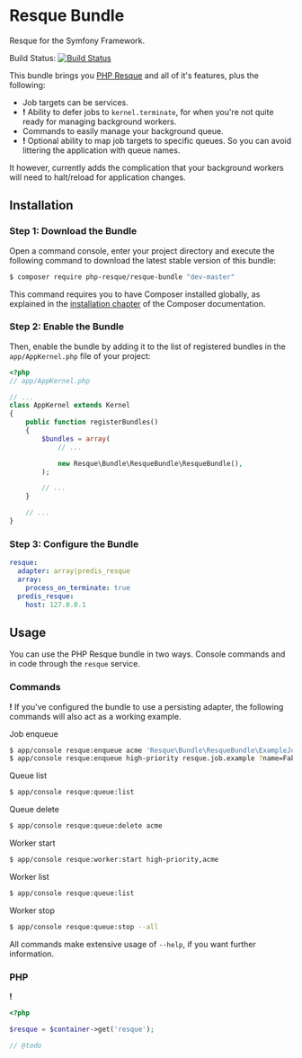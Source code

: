 # Resque Bundle

Resque for the Symfony Framework.

Build Status: [![Build Status](https://api.travis-ci.org/php-resque/resque-bundle.png?branch=master)](https://travis-ci.org/php-resque/resque-bundle)

This bundle brings you [PHP Resque](https://github.com/php-resque/resque) and all of it's features, plus the following:

 * Job targets can be services.
 * **!** Ability to defer jobs to `kernel.terminate`, for when you're not quite ready for managing background workers.
 * Commands to easily manage your background queue.
 * **!** Optional ability to map job targets to specific queues. So you can avoid littering the application with queue names.

It however, currently adds the complication that your background workers will need to halt/reload for application changes.

## Installation

### Step 1: Download the Bundle

Open a command console, enter your project directory and execute the
following command to download the latest stable version of this bundle:

```bash
$ composer require php-resque/resque-bundle "dev-master"
```

This command requires you to have Composer installed globally, as explained
in the [installation chapter](https://getcomposer.org/doc/00-intro.md)
of the Composer documentation.

### Step 2: Enable the Bundle

Then, enable the bundle by adding it to the list of registered bundles
in the `app/AppKernel.php` file of your project:

```php
<?php
// app/AppKernel.php

// ...
class AppKernel extends Kernel
{
    public function registerBundles()
    {
        $bundles = array(
            // ...

            new Resque\Bundle\ResqueBundle\ResqueBundle(),
        );

        // ...
    }

    // ...
}
```

### Step 3: Configure the Bundle

```yaml
resque:
  adapter: array|predis_resque
  array:
    process_on_terminate: true
  predis_resque:
    host: 127.0.0.1
```

## Usage

You can use the PHP Resque bundle in two ways. Console commands and in code through the `resque` service.

### Commands

**!** If you've configured the bundle to use a persisting adapter, the following commands will also act as a working example.

Job enqueue

```bash
$ app/console resque:enqueue acme 'Resque\Bundle\ResqueBundle\ExampleJob'
$ app/console resque:enqueue high-priority resque.job.example ?name=Fabian
```

Queue list

```bash
$ app/console resque:queue:list
```

Queue delete

```bash
$ app/console resque:queue:delete acme
```

Worker start

```bash
$ app/console resque:worker:start high-priority,acme
```

Worker list

```bash
$ app/console resque:queue:list
```

Worker stop

```bash
$ app/console resque:queue:stop --all
```

All commands make extensive usage of `--help`, if you want further information.

### PHP

**!** 

```php
<?php

$resque = $container->get('resque');

// @todo 
```
